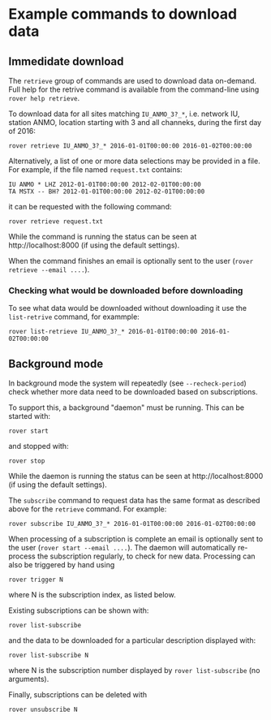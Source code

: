 
# Example commands to download data

## Immedidate download

The `retrieve` group of commands are used to download data on-demand.  Full help for the retrive command is available from the command-line using `rover help retrieve`.

To download data for all sites matching `IU_ANMO_3?_*`, i.e. network IU, station ANMO, location starting with 3 and all channeks, during the first day of 2016:

    rover retrieve IU_ANMO_3?_* 2016-01-01T00:00:00 2016-01-02T00:00:00
    
Alternatively, a list of one or more data selections may be provided in a file.  For example, if the file named `request.txt` contains:

    IU ANMO * LHZ 2012-01-01T00:00:00 2012-02-01T00:00:00
    TA MSTX -- BH? 2012-01-01T00:00:00 2012-02-01T00:00:00

it can be requested with the following command:

    rover retrieve request.txt

While the command is running the status can be seen at http://localhost:8000 (if using the default settings).

When the command finishes an email is optionally sent to the user (`rover retrieve --email ....`).

### Checking what would be downloaded before downloading

To see what data would be downloaded without downloading it use the `list-retrive` command, for exammple:

    rover list-retrieve IU_ANMO_3?_* 2016-01-01T00:00:00 2016-01-02T00:00:00

## Background mode

In background mode the system will repeatedly (see `--recheck-period`)
check whether more data need to be downloaded based on subscriptions.

To support this, a background "daemon" must be running.  This can be
started with:

    rover start

and stopped with:

    rover stop

While the daemon is running the status can be seen at http://localhost:8000 (if using the default settings).

The `subscribe` command to request data has the same format as described above for the `retrieve` command.  For example:

    rover subscribe IU_ANMO_3?_* 2016-01-01T00:00:00 2016-01-02T00:00:00

When processing of a subscription is complete an email is optionally sent 
to the user (`rover start --email ....`).  The daemon will automatically
re-process the subscription regularly, to check for new data.  Processing
can also be triggered by hand using

    rover trigger N
    
where N is the subscription index, as listed below.
    
Existing subscriptions can be shown with:

    rover list-subscribe

and the data to be downloaded for a particular description displayed
with:

    rover list-subscribe N

where N is the subscription number displayed by `rover list-subscribe`
(no arguments).

Finally, subscriptions can be deleted with

    rover unsubscribe N

